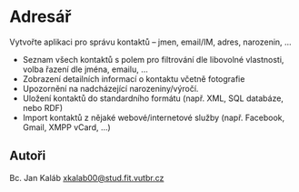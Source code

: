 Adresář
=======
Vytvořte aplikaci pro správu kontaktů – jmen, email/IM, adres, narozenin, …

* Seznam všech kontaktů s polem pro filtrování dle libovolné vlastnosti, volba řazení dle jména, emailu, …
* Zobrazení detailních informací o kontaktu včetně fotografie
* Upozornění na nadcházející narozeniny/výročí.
* Uložení kontaktů do standardního formátu (např. XML, SQL databáze, nebo RDF)
* Import kontaktů z nějaké webové/internetové služby (např. Facebook, Gmail, XMPP vCard, …)

Autoři
------
Bc. Jan Kaláb <xkalab00@stud.fit.vutbr.cz>